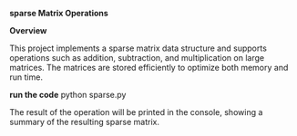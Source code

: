 **sparse Matrix Operations**

**Overview**

This project implements a sparse matrix data structure and supports operations such as addition, subtraction, and multiplication on large matrices. The matrices are stored efficiently to optimize both memory and run time.

**run the code**
python sparse.py


The result of the operation will be printed in the console, showing a summary of the resulting sparse matrix.